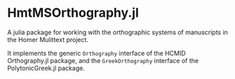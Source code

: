 # HmtMSOrthography.jl

A julia package for working with the orthographic systems of manuscripts in the Homer Mulittext project.

It implements the generic `Orthography` interface of the HCMID Orthography.jl package, and the `GreekOrthography` interface of the PolytonicGreek.jl package.